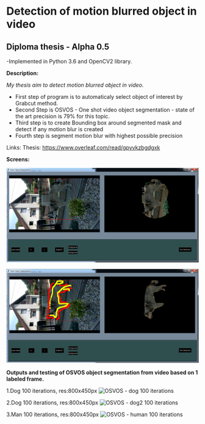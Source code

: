 
# Detection of motion blurred object in video 

## Diploma thesis - Alpha 0.5 

-Implemented in Python 3.6 and OpenCV2 library.


**Description:**

*My thesis aim to detect motion blurred object in video.*
* First step of program is to automaticaly select object of interest by Grabcut method.
* Second Step is OSVOS - One shot video object segmentation - state of the art precision is  79% for this topic. 
* Third step is to create Bounding box around segmented mask and detect if any motion blur is created
* Fourth step is segment motion blur with highest possible precision  

Links:
Thesis: https://www.overleaf.com/read/gpyvkzbgdgxk

**Screens:**

![GUI of application](https://github.com/sarvasrobert/Diploma/blob/master/a.png?raw=true)

![GrabCut 1st object extraction step - setting rectangle](https://github.com/sarvasrobert/Diploma/blob/master/b.png?raw=true)

**Outputs and testing of OSVOS object segmentation from video based on 1 labeled frame.**

1.Dog 100 iterations, res:800x450px
![OSVOS - dog 100 iterations](https://github.com/sarvasrobert/Diploma/blob/master/dog_100.gif?raw=true)

2.Dog 100 iterations, res:800x450px
![OSVOS - dog2 100 iterations](https://github.com/sarvasrobert/Diploma/blob/master/dog2_100.gif?raw=true)

3.Man 100 iterations, res:800x450px
![OSVOS - human 100 iterations](https://github.com/sarvasrobert/Diploma/blob/master/soko_100.gif?raw=true)